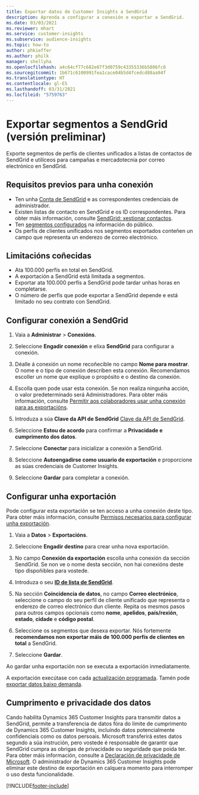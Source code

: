```yaml
---
title: Exportar datos de Customer Insights a SendGrid
description: Aprenda a configurar a conexión e exportar a SendGrid.
ms.date: 03/03/2021
ms.reviewer: mhart
ms.service: customer-insights
ms.subservice: audience-insights
ms.topic: how-to
author: phkieffer
ms.author: philk
manager: shellyha
ms.openlocfilehash: a4c64cf77c682e07f3d0759c43355336b5806fc8
ms.sourcegitcommit: 1b671c6100991fea1cace04b5d4fcedcd88aa94f
ms.translationtype: HT
ms.contentlocale: gl-ES
ms.lasthandoff: 03/31/2021
ms.locfileid: "5759763"
---
```

# <a name="export-segments-to-sendgrid-preview"></a>Exportar segmentos a SendGrid (versión preliminar)

Exporte segmentos de perfís de clientes unificados a listas de contactos de SendGrid e utilíceos para campañas e mercadotecnia por correo electrónico en SendGrid. 

## <a name="prerequisites-for-a-connection"></a>Requisitos previos para unha conexión

-   Ten unha [Conta de SendGrid](https://sendgrid.com/) e as correspondentes credenciais de administrador.
-   Existen listas de contacto en SendGrid e os ID correspondentes. Para obter máis información, consulte [SendGrid: xestionar contactos](https://sendgrid.com/docs/ui/managing-contacts/create-and-manage-contacts/#manage-contacts).
-   Ten [segmentos configurados](segments.md) na información do público.
-   Os perfís de clientes unificados nos segmentos exportados conteñen un campo que representa un enderezo de correo electrónico.

## <a name="known-limitations"></a>Limitacións coñecidas

- Ata 100.000 perfís en total en SendGrid.
- A exportación a SendGrid está limitada a segmentos.
- Exportar ata 100.000 perfís a SendGrid pode tardar unhas horas en completarse. 
- O número de perfís que pode exportar a SendGrid depende e está limitado no seu contrato con SendGrid.

## <a name="set-up-connection-to-sendgrid"></a>Configurar conexión a SendGrid

1. Vaia a **Administrar** > **Conexións**.

1. Seleccione **Engadir conexión** e elixa **SendGrid** para configurar a conexión.

1. Déalle á conexión un nome recoñecible no campo **Nome para mostrar**. O nome e o tipo de conexión describen esta conexión. Recomendamos escoller un nome que explique o propósito e o destino da conexión.

1. Escolla quen pode usar esta conexión. Se non realiza ningunha acción, o valor predeterminado será Administradores. Para obter máis información, consulte [Permitir aos colaboradores usar unha conexión para as exportacións](connections.md#allow-contributors-to-use-a-connection-for-exports).

1. Introduza a súa **Clave da API de SendGrid** [Clave da API de SendGrid](https://sendgrid.com/docs/ui/account-and-settings/api-keys/).

1. Seleccione **Estou de acordo** para confirmar a **Privacidade e cumprimento dos datos**.

1. Seleccione **Conectar** para inicializar a conexión a SendGrid.

1. Seleccione **Autoengadirse como usuario de exportación** e proporcione as súas credenciais de Customer Insights.

1. Seleccione **Gardar** para completar a conexión.

## <a name="configure-an-export"></a>Configurar unha exportación

Pode configurar esta exportación se ten acceso a unha conexión deste tipo. Para obter máis información, consulte [Permisos necesarios para configurar unha exportación](export-destinations.md#set-up-a-new-export).

1. Vaia a **Datos** > **Exportacións**.

1. Seleccione **Engadir destino** para crear unha nova exportación.

1. No campo **Conexión da exportación** escolla unha conexión da sección SendGrid. Se non ve o nome desta sección, non hai conexións deste tipo dispoñibles para vostede.

1. Introduza o seu **[ID de lista de SendGrid](https://sendgrid.com/docs/ui/managing-contacts/create-and-manage-contacts/#manage-contacts)**.

1. Na sección **Coincidencia de datos**, no campo **Correo electrónico**, seleccione o campo do seu perfil de cliente unificado que representa o enderezo de correo electrónico dun cliente. Repita os mesmos pasos para outros campos opcionais como **nome**, **apelidos**, **país/rexión**, **estado**, **cidade** e **código postal**.

1. Seleccione os segmentos que desexa exportar. Nós fortemente **recomendamos non exportar máis de 100.000 perfís de clientes en total** a SendGrid. 

1. Seleccione **Gardar**.

Ao gardar unha exportación non se executa a exportación inmediatamente.

A exportación execútase con cada [actualización programada](system.md#schedule-tab). Tamén pode [exportar datos baixo demanda](export-destinations.md#run-exports-on-demand). 

## <a name="data-privacy-and-compliance"></a>Cumprimento e privacidade dos datos

Cando habilita Dynamics 365 Customer Insights para transmitir datos a SendGrid, permite a transferencia de datos fóra do límite de cumprimento de Dynamics 365 Customer Insights, incluíndo datos potencialmente confidenciais como os datos persoais. Microsoft transferirá estes datos segundo a súa instrución, pero vostede é responsable de garantir que SendGrid cumpra as obrigas de privacidade ou seguridade que poida ter. Para obter máis información, consulte a [Declaración de privacidade de Microsoft](https://go.microsoft.com/fwlink/?linkid=396732).
O administrador de Dynamics 365 Customer Insights pode eliminar este destino de exportación en calquera momento para interromper o uso desta funcionalidade.


[!INCLUDE[footer-include](../includes/footer-banner.md)]